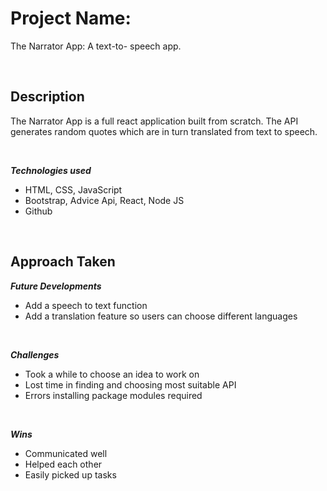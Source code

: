 # Project Name: 
The Narrator App: A text-to- speech app.

<br/>

## Description

The Narrator App is a full react application built from scratch. The API generates random quotes which are in turn translated from text to speech.

<br/>

***Technologies used***
- HTML, CSS, JavaScript
- Bootstrap, Advice Api, React, Node JS
- Github

<br/>


## Approach Taken 


***Future Developments***
- Add a speech to text function
- Add a translation feature so users can choose different languages

<br/>

***Challenges***
- Took a while to choose an idea to work on
- Lost time in finding and choosing most suitable API
- Errors installing package modules required


<br/>

***Wins***
- Communicated well
- Helped each other
- Easily picked up tasks